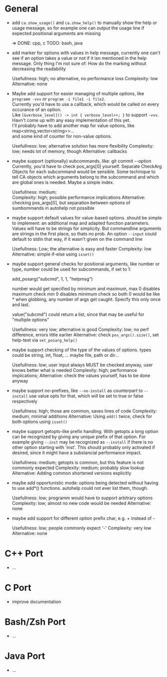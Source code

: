 General
=======
- add ```ca.show_usage()``` and ```ca.show_help()``` to manually show the help or usage message,
  so for example one can output the usage line if expected positional arguments are missing

    => DONE: cpp, c TODO: bash, java
    
- add marker for options with values in help message, currently one can't see if an option takes a value or not
  if it isn mentioned in the help message.
  Only thing I'm not sure of: How do the marking without decreasing the readability

  Usefullness: high; no alternative, no performance loss
  Complexity: low
  Alternative: none

- Maybe add support for easier managing of multiple options,
  like ```programm -vvv``` or ```program -i file1 -i file2```.<br>
  Currently you'd have to use a callback,
  which would be called on every occurance of an option.<br>
  Like ```[&verbose_level]() -> int { verbose_level++; }``` to support ```-vvv```.<br>
  Havn't come up with any easy implementation of this yet.<br>
  I'll probably have to add another map for value options,
  like map&lt;string,vector&lt;string&gt;&gt;... <br>
  and some kind of counter for non-value options.
  
  Usefullness: low; alternative solution has more flexibility
  Complexity: low; needs lot of memory, though
  Alternative: callbacks

- maybe support (optionally) subcommands, like: git commit --option
  Currently, you'd have to check pos_args[0] yourself.
  Separate CheckArg Objects for each subcommand would be sensible.
  Some technique to tell CA objects which arguments belong to the subcommand
  and which are global ones is needed. Maybe a simple index.

  Usefullness: medium;  
  Complexity: high; possible performance implications
  Alternative: checking pos_args[0], but separation between options of sumbommands in autohelp not possible


- maybe support default values for value-based options.
  should be simple to implement: an additional map and adapted function parameters.
  Values will have to be strings for simplicity.
  But commandline arguments are strings in the first place, so thats no prob.
  An option ```--input``` could default to stdin that way, if it wasn't given on the command line
  
  Usefullness: Low; the alternative is easy and faster
  Complexity: low
  Alternative: simple if-else using ```isset()```

- maybe support general checks for positional arguments,
  like number or type, number could be used for subcommands,
  if set to 1:

    add_posarg("subcmd", 1, 1, "helpmsg")

	number would get specified by minimum and maximum,
	max 0 disables maximum check
	min 0 disables minimum check
	so both 0 would be like * when globbing,
	any number of args get caught.
	Specify this only once and last.

  value("subcmd") could return a list,
  since that may be useful for "multiple options"

  Usefullness: very low; alternative is good
  Complexity: low; no perf difference, errors little earlier
  Alternative: check ```pos_args().size()```, set help-text via ```set_posarg_help()```

- maybe support checking of the type of the values of options.
  types could be string, int, float, ... maybe file, path or dir...

  Usefullness: low; user input always MUST be checked anyway, user knows better what is needed
  Complexity: high; performance implications;
  Alternative: check the values yourself, has to be done anyway

- maybe support no-prefixes, like ```--no-install``` as counterpart to ```--install```
  use value opts for that, which will be set to true or false respectively

  Usefullness: high; those are common, saves lines of code
  Complexity: medium; minimal additions
  Alternative: Using ```add()``` twice, check for both options using ```isset()```
  
- maybe support getopts-like prefix handling. With getopts a long option can be recognized
  by giving any unique prefix of that option.
  For example giving ```--inst``` may be recognized as ```--install``` if there is no other option starting with 'inst'.
  This should probably only activated if desired, since it might have a substancial performance impact.

  Usefullness: medium; getopts is common, but this feature is not commonly expected
  Complexity: medium; probably slow lookup
  Alternative: Adding common shortened versions explicitly

- maybe add opportunistic mode: options being detected without having to use add*() functions.
  autohelp could not ever list them, though.

  Usefullness: low; programm would have to support arbitrary options
  Complexity: low; almost no new code would be needed
  Alternative: none

- maybe add support for different option prefix char, e.g. + instead of -

	Usefullness: low; people commonly expect '-'
	Complexity: very low
	Alternative: none

C++ Port
========
- ...

C Port
======
- improve documentation

Bash/Zsh Port
=============
- ...

Java Port
=========
- ...
